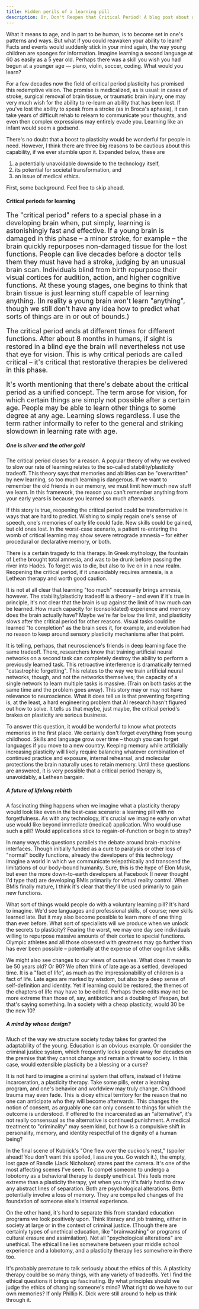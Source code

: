 ```yaml
---
title: Hidden perils of a learning pill
description: Or, Don't Reopen that Critical Period! A blog post about a future technology.
---
```


What it means to age, and in part to be human, is to become set in one's patterns and ways. But what if you could reawaken your ability to learn? Facts and events would suddenly stick in your mind again, the way young children are sponges for information. Imagine learning a second language at 60 as easily as a 5 year old. Perhaps there was a skill you wish you had begun at a younger age — piano, violin, soccer, coding. What would you learn?

For a few decades now the field of critical period plasticity has promised this redemptive vision. The promise is medicalized, as is usual: in cases of stroke, surgical removal of brain tissue, or traumatic brain injury, one may very much wish for the ability to re-learn an ability that has been lost. If you've lost the ability to speak from a stroke (as in Broca's aphasia), it can take years of difficult rehab to relearn to communicate your thoughts, and even then complex expressions may entirely evade you. Learning like an infant would seem a godsend. 

There's no doubt that a boost to plasticity would be wonderful for people in need. However, I think there are three big reasons to be cautious about this capability, if we ever stumble upon it. Expanded below, these are
1) a potentially unavoidable downside to the technology itself, 
2) its potential for societal transformation, and 
3) an issue of medical ethics.

First, some background. Feel free to skip ahead. 

#### Critical periods for learning
<font size="4">
The "critical period" refers to a special phase in a developing brain when, put simply, learning is astonishingly fast and effective. If a young brain is damaged in this phase – a minor stroke, for example – the brain quickly repurposes non-damaged tissue for the lost functions. People can live decades before a doctor tells them they must have had a stroke, judging by an unusual brain scan. Individuals blind from birth repurpose their visual cortices for audition, action, and higher cognitive functions. At these young stages, one begins to think that brain tissue is just learning stuff capable of learning anything. (In reality a young brain won't learn "anything", though we still don't have any idea how to predict what sorts of things are in or out of bounds.)

The critical period ends at different times for different functions. After about 8 months in humans, if sight is restored in a blind eye the brain will nevertheless not use that eye for vision. This is why critical periods are called critical – it's critical that restorative therapies be delivered in this phase.

It's worth mentioning that there's debate about the critical period as a unified concept. The term arose for vision, for which certain things are simply not possible after a certain age. People may be able to learn other things to some degree at any age. Learning slows regardless. I use the term rather informally to refer to the general and striking slowdown in learning rate with age.
</font>

##### One is silver and the other gold
The critical period closes for a reason. A popular theory of why we evolved to slow our rate of learning relates to the so-called stability/plasticity tradeoff. This theory says that memories and abilities can be "overwritten" by new learning, so too much learning is dangerous. If we want to remember the old friends in our memory, we must limit how much new stuff we learn. In this framework, the reason you can't remember anything from your early years is because you learned so much afterwards.

If this story is true, reopening the critical period could be transformative in ways that are hard to predict. Wishing to simply regain one's sense of speech, one's memories of early life could fade. New skills could be gained, but old ones lost. In the worst-case scenario, a patient re-entering the womb of critical learning may show severe retrograde amnesia – for either procedural or declarative memory, or both.

There is a certain tragedy to this therapy. In Greek mythology, the fountain of Lethe brought total amnesia, and was to be drunk before passing the river into Hades. To forget was to die, but also to live on in a new realm. Reopening the critical period, if it unavoidably requires amnesia, is a Lethean therapy and worth good caution. 

It is not at all clear that learning "too much" necessarily brings amnesia, however. The stability/plasticity tradeoff is a theory – and even if it's true in principle, it's not clear that the brain is up against the limit of how much can be learned. How much capacity for (consolidated) experience and memory does the brain actually have? Maybe we're far below the limit, and plasticity slows after the critical period for other reasons. Visual tasks could be learned "to completion" as the brain sees it, for example, and evolution had no reason to keep around sensory plasticity mechanisms after that point.

It is telling, perhaps, that neuroscience's friends in deep learning face the same tradeoff. There, researchers know that training artificial neural networks on a second task can completely destroy the ability to perform a previously learned task. This retroactive interference is dramatically termed "catastrophic forgetting". This relates to the way we train artificial neural networks, though, and not the networks themselves; the capacity of a single network to learn multiple tasks is massive. (Train on both tasks at the same time and the problem goes away). This story may or may not have relevance to neuroscience. What it does tell us is that preventing forgetting is, at the least, a hard engineering problem that AI research hasn't figured out how to solve. It tells us that maybe, just maybe, the critical period's brakes on plasticity are serious business.

To answer this question, it would be wonderful to know what protects memories in the first place. We certainly don't forget everything from young childhood. Skills and language grow over time – though you can forget languages if you move to a new country. Keeping memory while artificially increasing plasticity will likely require balancing whatever combination of continued practice and exposure, internal rehearsal, and molecular protections the brain naturally uses to retain memory. Until these questions are answered, it is very possible that a critical period therapy is, unavoidably, a Lethean bargain.

##### A future of lifelong rebirth

A fascinating thing happens when we imagine what a plasticity therapy would look like even in the best-case scenario: a learning pill with no forgetfulness. As with any technology, it's crucial we imagine early on what use would like beyond immediate (medical) application. Who would use such a pill? Would applications stick to regain-of-function or begin to stray?

In many ways this questions parallels the debate around brain-machine interfaces. Though initially funded as a cure to paralysis or other loss of "normal" bodily functions, already the developers of this technology imagine a world in which we communicate telepathically and transcend the limitations of our body-bound humanity. Sure, this is the hype of Elon Musk, but even the more down-to-earth developers at Facebook (I never thought I'd type that) are developing BMIs primarily for virtual reality control. When BMIs finally mature, I think it's clear that they'll be used primarily to gain new functions.

What sort of things would people do with a voluntary learning pill? It's hard to imagine. We'd see languages and professional skills, of course; new skills learned late. But it may also become possible to learn more of one thing than ever before. What sort of specialists will we produce when we unlock the secrets to plasticity? Fearing the worst, we may one day see individuals willing to repurpose massive amounts of their cortex to special functions. Olympic athletes and all those obsessed with greatness may go further than has ever been possible – potentially at the expense of other cognitive skills.

We might also see changes to our views of ourselves. What does it mean to be 50 years old? Or 90? We often think of late age as a settled, developed time. It is a "fact of life", as much as the impressionability of children is a fact of life. Late ages are marked by wisdom, but also by a deep sense of self-definition and identity. Yet if learning could be restored, the themes of the chapters of life may have to be edited. Perhaps these edits may not be more extreme than those of, say, antibiotics and a doubling of lifespan, but that's saying something. In a society with a cheap plasticity, would 30 be the new 10?

##### A mind by whose design?

Much of the way we structure society today takes for granted the adaptability of the young. Education is an obvious example. Or consider the criminal justice system, which frequently locks people away for decades on the premise that they cannot change and remain a threat to society. In this case, would extensible plasticity be a blessing or a curse?

It is not hard to imagine a criminal system that offers, instead of lifetime incarceration, a plasticity therapy. Take some pills, enter a learning program, and one's behavior and worldview may truly change. Childhood trauma may even fade. This is dicey ethical territory for the reason that no one can anticipate who they will become afterwards. This changes the notion of consent, as arguably one can only consent to things for which the outcome is understood. If offered to the incarcerated as an "alternative", it's not really consensual as the alternative is continued punishment. A medical treatment to "criminality" may seem kind, but how is a compulsive shift in personality, memory, and identity respectful of the dignity of a human being?

In the final scene of Kubrick's "One flew over the cuckoo's nest," (spoiler ahead! You don't want this spoiled, I assure you. Go watch it.), the empty, lost gaze of Randle (Jack Nicholson) stares past the camera. It's one of the most affecting scenes I've seen. To compel someone to undergo a lobotomy as a behavioral therapy is deeply unethical. This feels more extreme than a plasticity therapy, yet when you try it's fairly hard to draw any abstract lines of separation. Both are psychological alterations. Both potentially involve a loss of memory. They are compelled changes of the foundation of someone else's internal experience.

On the other hand, it's hard to separate this from standard education programs we look positively upon. Think literacy and job training, either in society at large or in the context of criminal justice. (Though there are certainly types of unethical education, like "brainwashing" or programs of cultural erasure and assimilation). Not all "psychological alterations" are unethical. The ethical line lies somewhere between your middle school experience and a lobotomy, and a plasticity therapy lies somewhere in there too.

It's probably premature to talk seriously about the ethics of this. A plasticity therapy could be so many things, with any variety of tradeoffs. Yet I find the ethical questions it brings up fascinating. By what principles should we judge the ethics of changing someone's mind? What right do we have to our own memories? If only Phillip K. Dick were still around to help us think through it.
